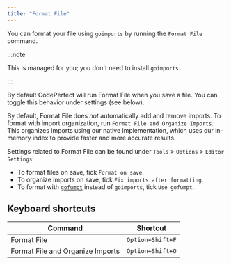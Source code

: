 ```yaml
---
title: "Format File"
---
```


You can format your file using `goimports` by running the `Format File` command.

:::note

This is managed for you; you don't need to install `goimports`.

:::

By default CodePerfect will run Format File when you save a file. You can toggle
this behavior under settings (see below).

By default, Format File does _not_ automatically add and remove imports. To
format with import organization, run `Format File and Organize Imports`. This
organizes imports using our native implementation, which uses our in-memory
index to provide faster and more accurate results.

Settings related to Format File can be found under `Tools` > `Options` >
`Editor Settings`:

- To format files on save, tick `Format on save`.
- To organize imports on save, tick `Fix imports after formatting`.
- To format with [`gofumpt`](https://github.com/mvdan/gofumpt)
  instead of `goimports`, tick `Use gofumpt`.

## Keyboard shortcuts

| Command                          | Shortcut         |
| -------------------------------- | ---------------- |
| Format File                      | `Option+Shift+F` |
| Format File and Organize Imports | `Option+Shift+O` |
